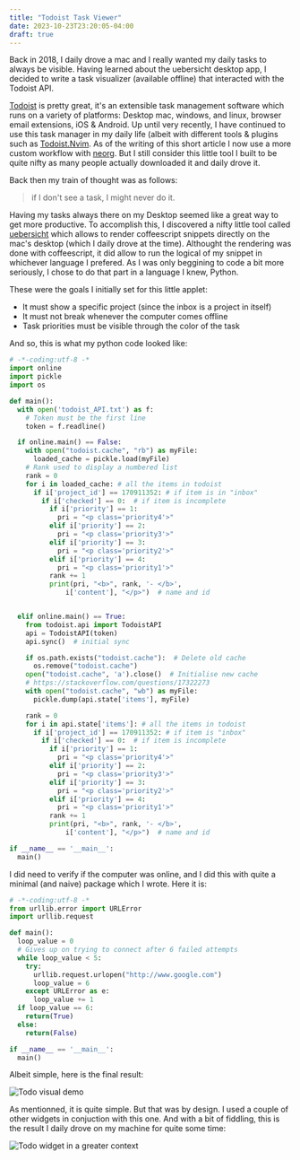 ```yaml
---
title: "Todoist Task Viewer"
date: 2023-10-23T23:20:05-04:00
draft: true
---
```


Back in 2018, I daily drove a mac and I really wanted my daily tasks
to always be visible. Having learned about the uebersicht desktop app,
I decided to write a task visualizer (available offline) that interacted
with the Todoist API.

[Todoist][1] is pretty great, it's an extensible task management software which
runs on a variety of platforms: Desktop mac, windows, and linux, browser email
extensions, iOS & Android. Up until very recently, I have continued to use this
task manager in my daily life (albeit with different tools & plugins such as
[Todoist.Nvim][2]. As of the writing of this short article I now use a more
custom workflow with [neorg][3]. But I still consider this little tool I built
to be quite nifty as many people actually downloaded it and daily drove it.

Back then my train of thought was as follows:

> if I don't see a task, I might never do it.

Having my tasks always there on my Desktop seemed like a great way to get more
productive. To accomplish this, I discovered a nifty little tool called
[uebersicht][4] which allows to render coffeescript snippets directly on the
mac's desktop (which I daily drove at the time). Althought the rendering was
done with coffeescript, it did allow to run the logical of my snippet in
whichever language I prefered. As I was only beggining to code a bit more
seriously, I chose to do that part in a language I knew, Python.

These were the goals I initially set for this little applet:

- It must show a specific project (since the inbox is a project in itself)
- It must not break whenever the computer comes offline
- Task priorities must be visible through the color of the task

And so, this is what my python code looked like:

```python
# -*-coding:utf-8 -*
import online
import pickle
import os

def main():
  with open('todoist_API.txt') as f:
    # Token must be the first line
    token = f.readline()

  if online.main() == False:
    with open("todoist.cache", "rb") as myFile:
      loaded_cache = pickle.load(myFile)
    # Rank used to display a numbered list
    rank = 0
    for i in loaded_cache: # all the items in todoist
      if i['project_id'] == 170911352: # if item is in "inbox"
        if i['checked'] == 0:  # if item is incomplete
          if i['priority'] == 1:
            pri = "<p class='priority4'>"
          elif i['priority'] == 2:
            pri = "<p class='priority3'>"
          elif i['priority'] == 3:
            pri = "<p class='priority2'>"
          elif i['priority'] == 4:
            pri = "<p class='priority1'>"
          rank += 1
          print(pri, "<b>", rank, '- </b>',
              i['content'], "</p>")  # name and id


  elif online.main() == True:
    from todoist.api import TodoistAPI
    api = TodoistAPI(token)
    api.sync()  # initial sync

    if os.path.exists("todoist.cache"):  # Delete old cache
      os.remove("todoist.cache")
    open("todoist.cache", 'a').close()  # Initialise new cache
    # https://stackoverflow.com/questions/17322273
    with open("todoist.cache", "wb") as myFile:
      pickle.dump(api.state['items'], myFile)

    rank = 0
    for i in api.state['items']: # all the items in todoist
      if i['project_id'] == 170911352: # if item is "inbox"
        if i['checked'] == 0:  # if item is incomplete
          if i['priority'] == 1:
            pri = "<p class='priority4'>"
          elif i['priority'] == 2:
            pri = "<p class='priority3'>"
          elif i['priority'] == 3:
            pri = "<p class='priority2'>"
          elif i['priority'] == 4:
            pri = "<p class='priority1'>"
          rank += 1
          print(pri, "<b>", rank, '- </b>',
              i['content'], "</p>")  # name and id

if __name__ == '__main__':
  main()
```

I did need to verify if the computer was online, and I did this with quite a minimal (and naive)
package which I wrote. Here it is:

```python
# -*-coding:utf-8 -*
from urllib.error import URLError
import urllib.request

def main():
  loop_value = 0
  # Gives up on trying to connect after 6 failed attempts
  while loop_value < 5:
    try:
      urllib.request.urlopen("http://www.google.com")
      loop_value = 6
    except URLError as e:
      loop_value += 1
  if loop_value == 6:
    return(True)
  else:
    return(False)

if __name__ == '__main__':
  main()
```

Albeit simple, here is the final result:

![Todo visual demo](./demo.jpg)

As mentionned, it is quite simple. But that was by design. I used a couple of
other widgets in conjuction with this one. And with a bit of fiddling, this is
the result I daily drove on my machine for quite some time:

![Todo widget in a greater context](./overview.jpg)

[1]: https://todoist.com
[2]: https://github.com/romgrk/todoist.nvim
[3]: https://github.com/nvim-neorg/neorg
[4]: https://tracesof.net/uebersicht
